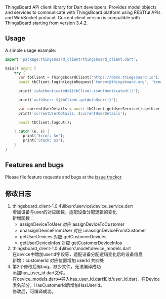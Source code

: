 ThingsBoard API client library for Dart developers. Provides model objects and services to communicate with ThingsBoard platform using RESTful APIs and WebSocket protocol.
Current client version is compatible with ThingsBoard starting from version 3.4.2.

## Usage

A simple usage example:

```dart
import 'package:thingsboard_client/thingsboard_client.dart';

main() async {
    try {
      var tbClient = ThingsboardClient('https://demo.thingsboard.io');
      await tbClient.login(LoginRequest('tenant@thingsboard.org', 'tenant'));

      print('isAuthenticated=${tbClient.isAuthenticated()}');

      print('authUser: ${tbClient.getAuthUser()}');

      var currentUserDetails = await tbClient.getUserService().getUser();
      print('currentUserDetails: $currentUserDetails');

      await tbClient.logout();

    } catch (e, s) {
        print('Error: $e');
        print('Stack: $s');
    }
}
```

## Features and bugs

Please file feature requests and bugs at the [issue tracker][tracker].

[tracker]: https://github.com/thingsboard/dart_thingsboard_client/issues

## 修改日志
1. thingsboard_client-1.0.4\lib\src\service\device_service.dart  
   增加设备与user的对应函数，适配设备分配逻辑的变化  
   新增函数：
   - assignDeviceToUser 对应 assignDeviceToCustomer
   - unassignDeviceFromUser 对应 unassignDeviceFromCustomer
   - getUserDevices 对应 getCustomerDevices
   - getUserDeviceInfos 对应 getCustomerDeviceInfos
2. thingsboard_client-1.0.4\lib\src\model\device_models.dart  
   在device中增加userId字段等，适配设备分配逻辑变化后的设备信息  
   新增：customerId 对应位置增加 userId 共四处
3. 第2个修改后有bug，缺少文件，无法编译成功  
   添加has_user_id.dart文件。  
   在device_models.dart中导入has_user_id.dart和id/user_id.dart，在Device类名部分，HasCustomerId后增加HasUserId。  
   修改后，可编译成功。
